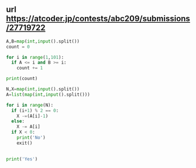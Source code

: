 ## url https://atcoder.jp/contests/abc209/submissions/27719722

``` python
A,B=map(int,input().split())
count = 0

for i in range(1,101):
  if A <= i and B >= i:
    count += 1

print(count)

```

``` python
N,X=map(int,input().split())
A=list(map(int,input().split()))

for i in range(N):
  if (i+1) % 2 == 0:
    X -=(A[i]-1)
  else:
    X -= A[i]
  if X < 0:
    print('No')
    exit()

    
print('Yes')

```
